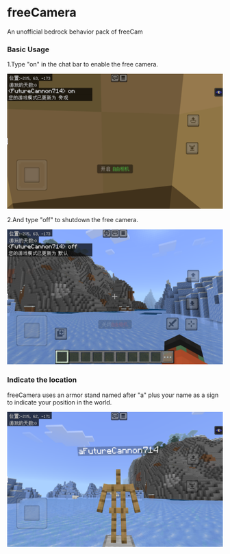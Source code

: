# freeCamera
An unofficial bedrock behavior pack of freeCam

### Basic Usage
1.Type "on" in the chat bar to enable the free camera.

![image](https://github.com/arrive-software/freeCamera/blob/main/demopicture/Screenshot_20250218-220622.png)

2.And type "off" to shutdown the free camera.

![image](https://github.com/arrive-software/freeCamera/blob/main/demopicture/Screenshot_20250218-220651.png)

### Indicate the location

freeCamera uses an armor stand named after "a" plus your name as a sign to indicate your position in the world.

![image](https://github.com/arrive-software/freeCamera/blob/main/demopicture/Screenshot_20250218-220641.png)
